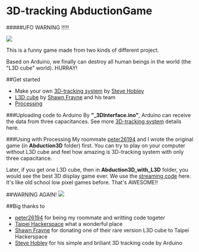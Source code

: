 3D-tracking AbductionGame
===
#####UFO WARNING !!!!!

![](http://i.imgur.com/zPm9B8N.gif?1)

This is a funny game made from two kinds of different project.

Based on Arduino, we finally can destroy all human beings in the world (the "L3D cube" world). HURRAY!

##Get started
* Make your own [3D-tracking system](http://makezine.com/projects/a-touchless-3d-tracking-interface/) by [Steve Hobley](http://www.stephenhobley.com/blog/)
* [L3D cube](http://www.l3dcube.com) by [Shawn Frayne](http://solidcon.com/solid2014/public/schedule/speaker/169607) and his team
* [Processing](https://processing.org)

###Uploading code to Arduino
By __"_3DInterface.ino"__, Arduino can receive the data from three capacitances. See more [3D-tracking system](http://makezine.com/projects/a-touchless-3d-tracking-interface/) details here.

###Using with Processing
My roommate [peter26194](https://github.com/peter26194) and I wrote the original game (in __Abduction3D__ folder) first. You can try to play on your computer without L3D cube and feel how amazing is 3D-tracking system with only three capacitance.

Later, if you get one L3D cube, then in __Abduction3D_with_L3D__ folder, you would see the best 3D display game ever. We use the [streaming code](https://github.com/enjrolas/L3D-Software) here. It's like old school low pixel games before. That's AWESOME!!

##WARNING AGAIN!
![](http://thedudebook.com/wp-content/uploads/2010/10/sign_ufoWarning.jpg)

##Big thanks to
* [peter26194](https://github.com/peter26194) for being my roommate and writting code togeter
* [Taipei Hackerspace](https://taipeihack.org/) what a wonderful place
* [Shawn Frayne](http://solidcon.com/solid2014/public/schedule/speaker/169607) for donating one of their rare version L3D cube to Taipei Hackerspace
* [Steve Hobley](http://www.stephenhobley.com/blog/) for his simple and briliant 3D tracking code by Arduino
